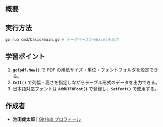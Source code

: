 ## **概要**

## **実行方法**

```sh
go run cmd/basic/main.go # データベースからExcelを出力
```

## **学習ポイント**

1. **`gofpdf.New()`** で PDF の用紙サイズ・単位・フォントフォルダを設定できる。
2. **`Cell()`** で列幅・高さを指定しながらテーブル形式のデータを出力できる。
3. 日本語対応フォントは **`AddUTF8Font()`** で登録し、**`SetFont()`** で使用する。

## 作成者

- **池田虎太郎** | [GitHub プロフィール](https://github.com/kotaroikeda-apl-dev)
